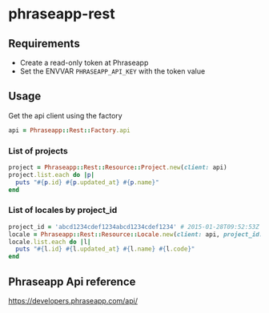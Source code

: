 # phraseapp-rest

## Requirements
- Create a read-only token at Phraseapp
- Set the ENVVAR `PHRASEAPP_API_KEY` with the token value

## Usage
Get the api client using the factory
```ruby
api = Phraseapp::Rest::Factory.api
```
### List of projects
```ruby
project = Phraseapp::Rest::Resource::Project.new(client: api)
project.list.each do |p|
  puts "#{p.id} #{p.updated_at} #{p.name}"
end
```
### List of locales by project_id
```ruby
project_id = 'abcd1234cdef1234abcd1234cdef1234' # 2015-01-28T09:52:53Z My Android Project
locale = Phraseapp::Rest::Resource::Locale.new(client: api, project_id: project_id)
locale.list.each do |l|
  puts "#{l.id} #{l.updated_at} #{l.name} #{l.code}"
end
```
## Phraseapp Api reference
https://developers.phraseapp.com/api/
